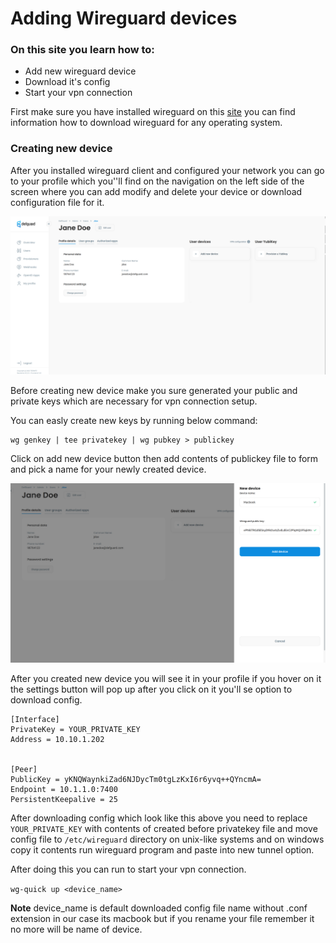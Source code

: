 # Adding Wireguard devices

### On this site you learn how to:

* Add new wireguard device
* Download it's config
* Start your vpn connection

First make sure you have installed wireguard on this [site](https://www.wireguard.com/install/) you can find information how to download wireguard for any operating system.

### Creating new device

After you installed wireguard client and configured your network you can go to your profile which you''ll find on the navigation on the left side of the screen where you can add modify and delete your device or download configuration file for it.

![Profile page](../.gitbook/assets/profile.png)



Before creating new device make you sure generated your public and private keys which are necessary for vpn connection setup.

You can easly create new keys by running below command:

```
wg genkey | tee privatekey | wg pubkey > publickey
```

Click on add new device button then add contents of publickey file to form and pick a name for your newly created device.

![New device Form](../.gitbook/assets/adddevice.png)

After you created new device you will see it in your profile if you hover on it the settings button will pop up after you click on it you'll se option to download config.

```
[Interface]
PrivateKey = YOUR_PRIVATE_KEY
Address = 10.10.1.202


[Peer]
PublicKey = yKNQWaynkiZad6NJDycTm0tgLzKxI6r6yvq++QYncmA=
Endpoint = 10.1.1.0:7400
PersistentKeepalive = 25
```

After downloading config which look like this above you need to replace `YOUR_PRIVATE_KEY` with contents of created before privatekey file and move config file to `/etc/wireguard` directory on  unix-like systems and on windows copy it contents run wireguard program and paste into new tunnel option.

After doing this you can run to start your vpn connection.

`wg-quick up <device_name>`&#x20;

&#x20;**Note** device\_name is default downloaded config file name without .conf extension in our case its macbook but if you rename your file remember it no more will be name of device.
